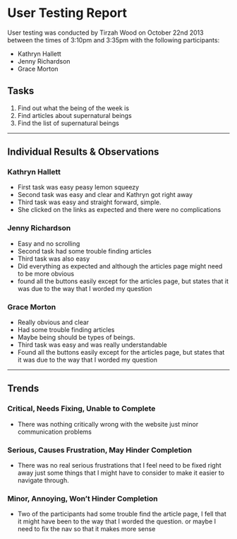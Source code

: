 # User Testing Report

User testing was conducted by Tirzah Wood on October 22nd 2013 between the times of 3:10pm and 3:35pm with the following participants:

- Kathryn Hallett
- Jenny Richardson
- Grace Morton

## Tasks

1. Find out what the being of the week is
2. Find articles about supernatural beings
3. Find the list of supernatural beings

---

## Individual Results & Observations

### Kathryn Hallett

- First task was easy peasy lemon squeezy
- Second task was easy and clear and Kathryn got right away 
- Third task was easy and straight forward, simple.
- She clicked on the links as expected and there were no complications



### Jenny Richardson

- Easy and no scrolling 
- Second task had some trouble finding articles
- Third task was also easy
- Did everything as expected and although the articles page might need to be more obvious
- found all the buttons easily except for the articles page, but states that it was due to the way that I worded my question


### Grace Morton

- Really obvious and clear
- Had some trouble finding articles
- Maybe being should be types of beings.
- Third task was easy and was really understandable
- Found all the buttons easily except for the articles page, but states that it was due to the way that I worded my question



---

## Trends

### Critical, Needs Fixing, Unable to Complete

- There was nothing critically wrong with the website just minor communication problems


### Serious, Causes Frustration, May Hinder Completion

- There was no real serious frustrations that I feel need to be fixed right away just some things that I might have to consider to make it easier to navigate through.


### Minor, Annoying, Won’t Hinder Completion

- Two of the participants had some trouble find the article page, I fell that it might have been to the way that I worded the question. or maybe I need to fix the nav so that it makes more sense
